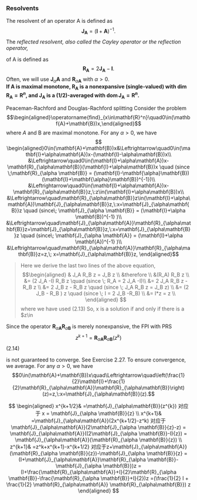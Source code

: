 ### Resolvents

The resolvent of an operator A is defined as
$$\mathbf{J_A}=(\mathbf{I}+\mathbf{A})^{-1}.$$
The $reflected\textit{ resolvent, also called the Cayley operator or the reflection operator, }$

of A is defined as
$$\mathbf{R_A}=2\mathbf{J_A}-\mathbf{I}.$$
Often, we will use $\mathbf{J}_\alpha\mathbf{A}$ and $\mathbf{R}_{\alpha\mathbf{A}}$ with $\alpha>0.$
<br>
**If A is maximal monotone, $\mathbf{R}_\mathbf{A}$ is a nonexpansive (single-valued) with $\dim\mathbf{R_A}=\mathbf{R}^n$, and $\mathbf{J_A}$ is a (1/2)-averaged with $\operatorname{dom}\mathbf{J}_\mathbf{A}=\mathbf{R}^n.$**
<br>

Peaceman-Rachford and Douglas-Rachford splitting
Consider the problem
$$\begin{aligned}\operatorname{find}_{x\in\mathbf{R}^n}\quad0\in(\mathbf{A}+\mathbf{B})x,\end{aligned}$$
where $A$ and B are maximal monotone.
For any $\alpha>0$, we have
$$
\begin{aligned}0\in(\mathbf{A}+\mathbf{B})x&\Leftrightarrow\quad0\in(\mathbf{I}+\alpha\mathbf{A})x-(\mathbf{I}-\alpha\mathbf{B})x\\
&\Leftrightarrow\quad0\in(\mathbf{I}+\alpha\mathbf{A})x-\mathbf{R}_{\alpha\mathbf{B}}(\mathbf{I}+\alpha\mathbf{B})x \quad (since \;\mathbf{R}_{\alpha \mathbf{B}} = (\mathbf{I}-\mathbf{\alpha}\mathbf{B})(\mathbf{I}+\mathbf{\alpha}\mathbf{B})^{-1})\\
&\Leftrightarrow\quad0\in(\mathbf{I}+\alpha\mathbf{A})x-\mathbf{R}_{\alpha\mathbf{B}}z,\:z\in(\mathbf{I}+\alpha\mathbf{B})x\\
&\Leftrightarrow\quad\mathbf{R}_{\alpha\mathbf{B}}z\in(\mathbf{I}+\alpha\mathbf{A})\mathbf{J}_{\alpha\mathbf{B}}z,\:x=\mathbf{J}_{\alpha\mathbf{B}}z \quad (since\; \mathbf{J}_{\alpha \mathbf{B}} = (\mathbf{I}+\alpha \mathbf{B})^{-1} )\\
&\Leftrightarrow\quad\mathbf{J}_{\alpha\mathbf{A}}\mathbf{R}_{\alpha\mathbf{B}}z=\mathbf{J}_{\alpha\mathbf{B}}z,\:x=\mathbf{J}_{\alpha\mathbf{B}}z \quad (since\; \mathbf{J}_{\alpha \mathbf{A}} = (\mathbf{I}+\alpha \mathbf{A})^{-1} )\\
&\Leftrightarrow\quad\mathbf{R}_{\alpha\mathbf{A}}\mathbf{R}_{\alpha\mathbf{B}}z=z,\; x=\mathbf{J}_{\alpha\mathbf{B}}z,
\end{aligned}$$
>   Here we derive the last two lines of the above equation,  $$\begin{aligned} & J_A R_B z = J_B z \\ &therefore \\ &(R_A) R_B z \\ &= (2 J_A -I) R_B z  \quad  (since \; R_A = 2 J_A -I)\\ &= 2 J_A R_B z - R_B z \\ &= 2 J_B z - R_B z  \quad  (since \; J_A R_B z = J_B z) \\ &= (2 J_B - R_B ) z  \quad  (since \;  I = 2 J_B -R_B) \\ &= I*z  = z \\ \end{aligned} $$
where we have used (2.13) So, x is a solution if and only if there is a $z\in 

Since the operator $\mathbf{R}_{\alpha\mathbf{A}}\mathbf{R}_{\alpha\mathbf{B}}$ is merely nonexpansive, the FPI with PRS
$$z^{k+1}=\mathbf{R}_{\alpha\mathbf{A}}\mathbf{R}_{\alpha\mathbf{B}}(z^k)$$
(2.14)

is not guaranteed to converge. See Exercise 2.27.
To ensure convergence, we average. For any $\alpha>0$, we have
$$0\in(\mathbf{A}+\mathbf{B})x\quad\Leftrightarrow\quad\left(\frac{1}{2}\mathbf{I}+\frac{1}{2}\mathbf{R}_{\alpha\mathbf{A}}\mathbf{R}_{\alpha\mathbf{B}}\right)(z)=z,\:x=\mathbf{J}_{\alpha\mathbf{B}}(z).$$

$$
\begin{aligned}
x^{k+1/2}& =\mathbf{J}_{\alpha\mathbf{B}}(z^{k})  对应于 x = \mathbf{J}_{\alpha \mathbf{B}}{z} \\
x^{k+1}& =\mathbf{J}_{\alpha\mathbf{A}}(2x^{k+1/2}-z^k) 对应于
\mathbf{J}_{\alpha\mathbf{A}}(2\mathbf{J}_{\alpha \mathbf{B}}{z}-z) 
= \mathbf{J}_{\alpha\mathbf{A}}((2\mathbf{J}_{\alpha \mathbf{B}}-I){z})  
= \mathbf{J}_{\alpha\mathbf{A}}(\mathbf{R}_{\alpha \mathbf{B}}{z})  
\\
z^{k+1}& =z^k+x^{k+1}-x^{k+1/2} 对应于z+\mathbf{J}_{\alpha\mathbf{A}}(\mathbf{R}_{\alpha \mathbf{B}}{z})-\mathbf{J}_{\alpha \mathbf{B}}{z}
=(I+\mathbf{J}_{\alpha\mathbf{A}}\mathbf{R}_{\alpha \mathbf{B}}-\mathbf{J}_{\alpha \mathbf{B}})z
=(I+\frac{\mathbf{R}_{\alpha\mathbf{A}}+I}{2}\mathbf{R}_{\alpha \mathbf{B}}-\frac{\mathbf{R}_{\alpha \mathbf{B}}+I}{2})z
=(\frac{1}{2} I + \frac{1}{2} \mathbf{R}_{\alpha\mathbf{A}} \mathbf{R}_{\alpha\mathbf{B}}) z
\end{aligned}
$$